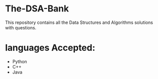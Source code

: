 # The-DSA-Bank

This repository contains all the Data Structures and Algorithms solutions with questions.

# languages Accepted:
- Python
- C++
- Java
